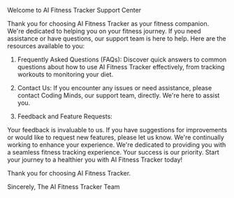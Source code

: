 Welcome to AI Fitness Tracker Support Center

Thank you for choosing AI Fitness Tracker as your fitness companion. We're dedicated to helping you on your fitness journey. If you need assistance or have questions, our support team is here to help. Here are the resources available to you:

1. Frequently Asked Questions (FAQs): Discover quick answers to common questions about how to use AI Fitness Tracker effectively, from tracking workouts to monitoring your diet.

2. Contact Us: If you encounter any issues or need assistance, please contact Coding Minds, our support team, directly. We're here to assist you.

3. Feedback and Feature Requests:

Your feedback is invaluable to us. If you have suggestions for improvements or would like to request new features, please let us know. We're continually working to enhance your experience.
We're dedicated to providing you with a seamless fitness tracking experience. Your success is our priority. Start your journey to a healthier you with AI Fitness Tracker today!

Thank you for choosing AI Fitness Tracker.

Sincerely,
The AI Fitness Tracker Team
